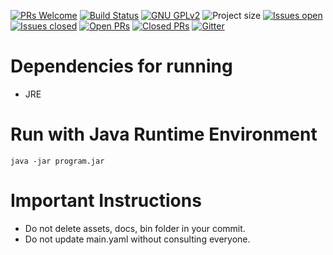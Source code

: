 [![PRs Welcome](https://img.shields.io/badge/PRs-welcome-brightgreen.svg)](http://makeapullrequest.com) [![Build Status](https://github.com/samthegitguy/password-manager-one/workflows/Java%20Compiler/badge.svg)](https://github.com/samthegitguy/password-manager-one)
[![GNU GPLv2](https://img.shields.io/badge/license-GNU%20General%20Public%20License%20v2.0-brightgreen)](https://github.com/samthegitguy/password-manager-one/blob/master/LICENSE)
![Project size](https://img.shields.io/github/repo-size/samthegitguy/password-manager-one)
[![Issues open](https://img.shields.io/github/issues/samthegitguy/password-manager-one)](https://github.com/samthegitguy/password-manager-one/issues)
[![Issues closed](https://img.shields.io/github/issues-closed/samthegitguy/password-manager-one)](https://github.com/samthegitguy/password-manager-one/issues?q=is%3Aissue+is%3Aclosed)
[![Open PRs](https://img.shields.io/github/issues-pr/samthegitguy/password-manager-one)](https://github.com/samthegitguy/password-manager-one/pulls)
[![Closed PRs](https://img.shields.io/github/issues-pr-closed/samthegitguy/password-manager-one)](https://github.com/samthegitguy/password-manager-one/pulls?q=is%3Apr+is%3Aclosed)
[![Gitter](https://badges.gitter.im/password-manager-one/community.svg)](https://gitter.im/password-manager-one/community?utm_source=badge&utm_medium=badge&utm_campaign=pr-badge)
# Dependencies for running 
* JRE
# Run with Java Runtime Environment
` java -jar program.jar `
# Important Instructions 
* Do not delete assets, docs, bin folder in your commit. 
* Do not update main.yaml without consulting everyone.
